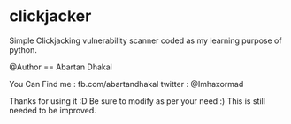 # clickjacker
Simple Clickjacking vulnerability scanner coded as my learning purpose of python.

@Author == Abartan Dhakal

You Can Find me : fb.com/abartandhakal
                  twitter : @Imhaxormad
                  
Thanks for using it :D Be sure to modify as per your need :) This is still needed to be improved.
